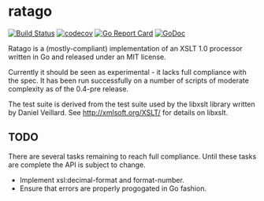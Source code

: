 ratago
======

[![Build Status](https://travis-ci.org/jbowtie/ratago.svg?branch=master)](https://travis-ci.org/jbowtie/ratago)
[![codecov](https://codecov.io/gh/jbowtie/ratago/branch/master/graph/badge.svg)](https://codecov.io/gh/jbowtie/ratago)
[![Go Report Card](https://goreportcard.com/badge/github.com/jbowtie/ratago)](https://goreportcard.com/report/github.com/jbowtie/ratago)
[![GoDoc](https://godoc.org/github.com/jbowtie/ratago?status.svg)](https://godoc.org/github.com/jbowtie/ratago)

Ratago is a (mostly-compliant) implementation of an XSLT 1.0 processor written in Go and released under an MIT license.

Currently it should be seen as experimental - it lacks full compliance with the spec. It has been run successfully on a number of scripts of moderate complexity as of the 0.4-pre release.

The test suite is derived from the test suite used by the libxslt library written by Daniel Veillard. See http://xmlsoft.org/XSLT/ for details on libxslt.

TODO
----

There are several tasks remaining to reach full compliance. Until these tasks are complete the API is subject to change.

* Implement xsl:decimal-format and format-number.
* Ensure that errors are properly progogated in Go fashion.

